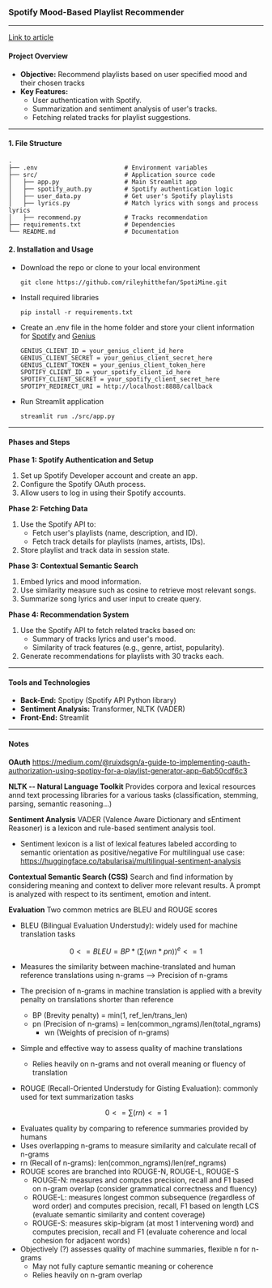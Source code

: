 ### Spotify Mood-Based Playlist Recommender

----

[Link to article](https://emobitsh.notion.site/IwantaPlaylist-NLP-based-music-recommender-178d590d474f80209641c2ab728bd1a4)

#### **Project Overview**
- **Objective:** Recommend playlists based on user specified mood and their chosen tracks 
- **Key Features:**
  - User authentication with Spotify.
  - Summarization and sentiment analysis of user's tracks.
  - Fetching related tracks for playlist suggestions.

----

#### **1. File Structure**
```
.
├── .env                        # Environment variables 
├── src/                        # Application source code
│   ├── app.py                  # Main Streamlit app
│   ├── spotify_auth.py         # Spotify authentication logic
│   ├── user_data.py            # Get user's Spotify playlists
│   ├── lyrics.py               # Match lyrics with songs and process lyrics
│   ├── recommend.py            # Tracks recommendation
├── requirements.txt            # Dependencies
└── README.md                   # Documentation
```

#### **2. Installation and Usage**
- Download the repo or clone to your local environment
   ```
   git clone https://github.com/rileyhitthefan/SpotiMine.git
   ```
- Install required libraries
   ```
   pip install -r requirements.txt
   ```
- Create an .env file in the home folder and store your client information for [Spotify](https://developer.spotify.com/documentation/web-api) and [Genius](https://docs.genius.com/#/getting-started-h1)
   ```
   GENIUS_CLIENT_ID = your_genius_client_id_here
   GENIUS_CLIENT_SECRET = your_genius_client_secret_here
   GENIUS_CLIENT_TOKEN = your_genius_client_token_here
   SPOTIFY_CLIENT_ID = your_spotify_client_id_here
   SPOTIFY_CLIENT_SECRET = your_spotify_client_secret_here
   SPOTIPY_REDIRECT_URI = http://localhost:8888/callback
   ```
- Run Streamlit application
   ```
   streamlit run ./src/app.py
   ```

----

#### **Phases and Steps**

**Phase 1: Spotify Authentication and Setup**
1. Set up Spotify Developer account and create an app.
2. Configure the Spotify OAuth process.
3. Allow users to log in using their Spotify accounts.

**Phase 2: Fetching Data**
1. Use the Spotify API to:
   - Fetch user's playlists (name, description, and ID).
   - Fetch track details for playlists (names, artists, IDs).
2. Store playlist and track data in session state.

**Phase 3: Contextual Semantic Search**
1. Embed lyrics and mood information.
2. Use similarity measure such as cosine to retrieve most relevant songs.
3. Summarize song lyrics and user input to create query.

**Phase 4: Recommendation System**
1. Use the Spotify API to fetch related tracks based on:
   - Summary of tracks lyrics and user's mood.
   - Similarity of track features (e.g., genre, artist, popularity).
2. Generate recommendations for playlists with 30 tracks each.

----

#### **Tools and Technologies**
- **Back-End:** Spotipy (Spotify API Python library)
- **Sentiment Analysis:** Transformer, NLTK (VADER)
- **Front-End:** Streamlit

----

#### Notes

**OAuth**
https://medium.com/@ruixdsgn/a-guide-to-implementing-oauth-authorization-using-spotipy-for-a-playlist-generator-app-6ab50cdf6c3

**NLTK -- Natural Language Toolkit**
Provides corpora and lexical resources annd text processing libraries for a various tasks (classification, stemming, parsing, semantic reasoning...)

**Sentiment Analysis**
VADER (Valence Aware Dictionary and sEntiment Reasoner) is a lexicon and rule-based sentiment analysis tool.
- Sentiment lexicon is a list of lexical features labeled according to semantic orientation as positive/negative
For multilingual use case: https://huggingface.co/tabularisai/multilingual-sentiment-analysis

**Contextual Semantic Search (CSS)**
Search and find information by considering meaning and context to deliver more relevant results. A prompt is analyzed with respect to its sentiment, emotion and intent.

**Evaluation**
Two common metrics are BLEU and ROUGE scores
- BLEU (Bilingual Evaluation Understudy): widely used for machine translation tasks

$$ 0 <= BLEU = BP*(\sum(wn*pn))^e <= 1 $$

  - Measures the similarity between machine-translated and human reference translations using n-grams --> Precision of n-grams
  - The precision of n-grams in machine translation is applied with a brevity penalty on translations shorter than reference
    - BP (Brevity penalty) = min(1, ref_len/trans_len)
    - pn (Precision of n-grams) = len(common_ngrams)/len(total_ngrams)
      - wn (Weights of precision of n-grams)
  - Simple and effective way to assess quality of machine translations
    - Relies heavily on n-grams and not overall meaning or fluency of translation

- ROUGE (Recall-Oriented Understudy for Gisting Evaluation): commonly used for text summarization tasks
 
$$ 0 <= \sum(rn) <= 1 $$
 
  - Evaluates quality by comparing to reference summaries provided by humans
  - Uses overlapping n-grams to measure similarity and calculate recall of n-grams
  - rn (Recall of n-grams): len(common_ngrams)/len(ref_ngrams)
  - ROUGE scores are branched into ROUGE-N, ROUGE-L, ROUGE-S
    - ROUGE-N: measures and computes precision, recall and F1 based on n-gram overlap (consider grammatical correctness and fluency)
    - ROUGE-L: measures longest common subsequence (regardless of word order) and computes precision, recall, F1 based on length LCS (evaluate semantic similarity and content coverage)
    - ROUGE-S: measures skip-bigram (at most 1 intervening word) and computes precision, recall and F1 (evaluate coherence and local cohesion for adjacent words)
  - Objectively (?) assesses quality of machine summaries, flexible n for n-grams
    - May not fully capture semantic meaning or coherence
    - Relies heavily on n-gram overlap